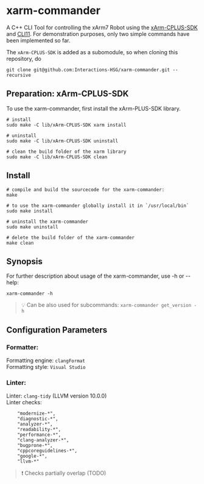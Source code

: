 # xarm-commander
A C++ CLI Tool for controlling the xArm7 Robot using the [xArm-CPLUS-SDK](https://github.com/xArm-Developer/xArm-CPLUS-SDK) and [CLI11](https://github.com/CLIUtils/CLI11).
For demonstration purposes, only two simple commands have been implemented so far.

The `xArm-CPLUS-SDK` is added as a subomodule, so when cloning this repository, do
```
git clone git@github.com:Interactions-HSG/xarm-commander.git --recursive
```

## Preparation: xArm-CPLUS-SDK
To use the xarm-commander, first install the xArm-PLUS-SDK library.
```
# install
sudo make -C lib/xArm-CPLUS-SDK xarm install

# uninstall
sudo make -C lib/xArm-CPLUS-SDK uninstall

# clean the build folder of the xarm library
sudo make -C lib/xArm-CPLUS-SDK clean
```

## Install
```
# compile and build the sourcecode for the xarm-commander:
make

# to use the xarm-commander globally install it in `/usr/local/bin`
sudo make install

# uninstall the xarm-commander
sudo make uninstall

# delete the build folder of the xarm-commander
make clean
```

## Synopsis
For further description about usage of the xarm-commander, use -h or --help:
```
xarm-commander -h
```
> :bulb: Can be also used for subcommands: `xarm-commander get_version -h`  

## Configuration Parameters
### Formatter:
Formatting engine: `clangFormat`  
Formatting style: `Visual Studio`

### Linter:
Linter: `clang-tidy` (LLVM version 10.0.0)  
Linter checks: 

        "modernize-*",
        "diagnostic-*",
        "analyzer-*",
        "readability-*",
        "performance-*",
        "clang-analyzer-*",
        "bugprone-*",
        "cppcoreguidelines-*",
        "google-*",
        "llvm-*"
        
> :exclamation: Checks partially overlap (TODO)
